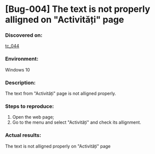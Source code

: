 # **[Bug-004] The text is not properly alligned on "Activități" page**

### **Discovered on:**

[tc_044](https://github.com/AlexandraAncaGabor/go-green-resources-testing-project/blob/main/test-cases.md/tc-044.md)

### **Environment:**

Windows 10

### **Description:**

The text from "Activități" page is not alligned properly.

### **Steps to reproduce:**

1.  Open the web page;
2.  Go to the menu and select "Activități" and check its allignment.

### **Actual results:**

The text is not alligned properly on "Activități" page
